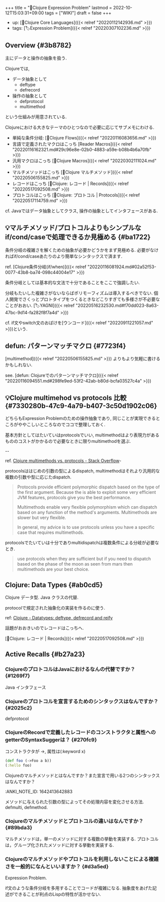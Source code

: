+++
title = "📁Clojure Expression Problem"
lastmod = 2022-10-12T15:03:31+09:00
tags = ["WIKI"]
draft = false
+++

-   up: [📂Clojure Core Languages]({{< relref "20220112142936.md" >}})
-   tags: [🏷Expression Problem]({{< relref "20220307102236.md" >}})


## Overview {#3b8782}

主にデータと操作の抽象を扱う.

Clojureでは,

-   データ抽象として
    -   deftype
    -   defrecord
-   操作の抽象として
    -   defprotocol
    -   multimethod

という仕組みが用意されている.

Clojureにおける大きなテーマのひとつなので必要に応じてサブメモにわける.

-   単純な条件分岐: [📝Clojure Flows]({{< relref "20220116083656.md" >}})
-   言語で定義されたマクロはこっち [Reader Macros]({{< relref "20220116162321.md#29c96e8e-02b0-4883-a59e-b08b4b6a70fb" >}})
-   汎用マクロはこっち [📝Clojure Macros]({{< relref "20220302111024.md" >}})
-   マルチメソッドはこっち [📝Clojure マルチメソッド]({{< relref "20220506155825.md" >}})
-   レコードはこっち [📝Clojure: レコード | Records]({{< relref "20220517092508.md" >}})
-   プロトコルはこっち [📝Clojure: プロトコル | Protocols]({{< relref "20220517114759.md" >}})

cf. Javaではデータ抽象としてクラス, 操作の抽象としてインタフェースがある.


## 💡マルチメソッド/プロトコルよりもシンプルなif/cond/caseで処理できるか見極める {#ba1722}

条件分岐の複雑さを解くための抽象が必要かどうかをまず見極める. 必要がなければif/cond/caseあたりのより簡単なシンタックスで済ます.

ref. [Clojure条件分岐(if/when)]({{< relref "20220116081924.md#02a52f53-0077-43b8-ba74-098c44004e17" >}})

条件分岐としては基本的な文法で十分であることをここで強調したい.

分岐もたいした複雑さがないならばポリモーフィズムは導入するべきでない. 個人開発でさくっとプロトタイプをつくるときなどこりすぎても多様さが不必要なことがおおい. [🏷YAGNI]({{< relref "20220516232530.md#f70dd023-8a63-47bc-9d14-fa282f8f7a4d" >}})

cf. if文やswitch文のおばけを[ウンコード]({{< relref "20220911221057.md" >}})という.


## defun: パターンマッチマクロ {#7723f4}

[multimethod]({{< relref "20220506155825.md" >}}) よりもより気軽に書けるかもしれない.

see. [defun: Clojureでのパターンマッチマクロ]({{< relref "20220116094551.md#298fe9ed-53f2-42ab-b80d-bcfa03527c4a" >}})


## 💡Clojure multimehod vs protocols 比較 {#7330280b-47c9-4a79-b407-3c50d1902c06}

どちらもExpression Problemのための操作抽象であり, 同じことが実現できるところがややこしいところなのでココで整理しておく.

基本方針としてはたいていはprotocolsでいい, multimethodはより表現力があるもののコストがかかるので必要なときに限りmultimethodを選ぶ.

--

ref. [Clojure multimethods vs. protocols - Stack Overflow](https://stackoverflow.com/questions/8070368/clojure-multimethods-vs-protocols)-

protocolsははじめの引数の型によるdispatch, multimethodはそれより汎用的な複数の引数や型に応じたdispatch.

> Protocols provide efficient polymorphic dispatch based on the type of the first argument. Because the is able to exploit some very efficient JVM features, protocols give you the best performance.
>
> Multimethods enable very flexible polymorphism which can dispatch based on any function of the method's arguments. Multimethods are slower but very flexible.
>
> In general, my advice is to use protocols unless you have a specific case that requires multimethods.

protocolsでたいていは十分でありmultidispatchは複数条件による分岐が必要なとき.

> use protocols when they are sufficient but if you need to dispatch based on the phase of the moon as seen from mars then multimethods are your best choice.


## Clojure: Data Types {#ab0cd5}

Clojure データ型. Java クラスの代替.

protocolで規定された抽象化の実装を作るのに使う.

ref: [Clojure - Datatypes: deftype, defrecord and reify](https://clojure.org/reference/datatypes)

話題がおおきいのでレコードはこっちへ.

[📝Clojure: レコード | Records]({{< relref "20220517092508.md" >}})


## Active Recalls {#b27a23}


### ClojureのプロトコルはJavaにおけるなんの代替ですか？ {#1269f7}

Java インタフェース


### Clojureのプロトコルを宣言するためのシンタックスはなんですか？ {#2025c2}

defprotocol


### ClojureのRecordで定義したレコードのコンストラクタと属性へのgetterのSyntaxSuggerは？ {#270fc9}

コンストラクタが ->, 属性は(:keyword x)

```clojure
(def foo (->Foo a b))
(:hello foo)
```

Clojureのマルチメソッドとはなんですか？また宣言で用いる2つのシンタックスはなんですか？

:ANKI_NOTE_ID: 1642413642883

メソッドに与えられた引数の型によってその処理内容を変化させる方法. defmulti, defmethod.


### Clojureのマルチメソッドとプロトコルの違いはなんですか？ {#89bda3}

マルチメソッドは，単一のメソッドに対する複数の挙動を実装する. プロトコルは，グループ化されたメソッドに対する挙動を実装する.


### Clojureのマルチメソッドやプロトコルを利用しないことによる複雑さを一般的になんといいますか？ {#d3a5ed}

Expression Problem.

if文のような条件分岐を多用することでコードが複雑になる.
抽象度をあげた記述ができることが利点のLispの特性が活かせない.
